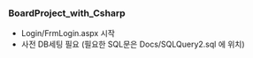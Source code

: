 ### BoardProject_with_Csharp

- Login/FrmLogin.aspx 시작
- 사전 DB세팅 필요 (필요한 SQL문은 Docs/SQLQuery2.sql 에 위치)
